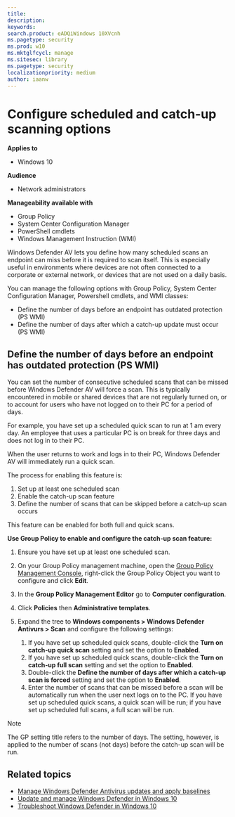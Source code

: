 ```yaml
---
title: 
description: 
keywords: 
search.product: eADQiWindows 10XVcnh
ms.pagetype: security
ms.prod: w10
ms.mktglfcycl: manage
ms.sitesec: library
ms.pagetype: security
localizationpriority: medium
author: iaanw
---
```


# Configure scheduled and catch-up scanning options

**Applies to**
-   Windows 10

**Audience**

- Network administrators

**Manageability available with**

- Group Policy
- System Center Configuration Manager
- PowerShell cmdlets
- Windows Management Instruction (WMI)



Windows Defender AV lets you define how many scheduled scans an endpoint can miss before it is required to scan itself. This is especially useful in environments where devices are not often connected to a corporate or external network, or devices that are not used on a daily basis.

You can manage the following options with Group Policy, System Center Configuration Manager, Powershell cmdlets, and WMI classes:

- Define the number of days before an endpoint has outdated protection (PS WMI)
- Define the number of days after which a catch-up update must occur (PS WMI)

## Define the number of days before an endpoint has outdated protection (PS WMI)

You can set the number of consecutive scheduled scans that can be missed before Windows Defender AV will force a scan. This is typically encountered in mobile or shared devices that are not regularly turned on, or to account for users who have not logged on to their PC for a period of days.

For example, you have set up a scheduled quick scan to run at 1 am every day. An employee that uses a particular PC is on break for three days and does not log in to their PC. 

When the user returns to work and logs in to their PC, Windows Defender AV will immediately run a quick scan.

The process for enabling this feature is:

1. Set up at least one scheduled scan
2. Enable the catch-up scan feature
3. Define the number of scans that can be skipped before a catch-up scan occurs

This feature can be enabled for both full and quick scans.





**Use Group Policy to enable and configure the catch-up scan feature:**

1.  Ensure you have set up at least one scheduled scan.

2.  On your Group Policy management machine, open the [Group Policy Management Console](https://technet.microsoft.com/library/cc731212.aspx), right-click the Group Policy Object you want to configure and click **Edit**.

3.  In the **Group Policy Management Editor** go to **Computer configuration**.

4.  Click **Policies** then **Administrative templates**.

5.  Expand the tree to **Windows components > Windows Defender Antivurs > Scan** and configure the following settings:

    1.  If you have set up scheduled quick scans, double-click the **Turn on catch-up quick scan** setting and set the option to **Enabled**. 
    2. If you have set up scheduled quick scans, double-click the **Turn on catch-up full scan** setting and set the option to **Enabled**. 
    3. Double-click the **Define the number of days after which a catch-up scan is forced** setting and set the option to **Enabled**.
    4. Enter the number of scans that can be missed before a scan will be automatically run when the user next logs on to the PC. If you have set up scheduled quick scans, a quick scan will be run; if you have set up scheduled full scans, a full scan will be run.

> [!NOTE]
> The GP setting title refers to the number of days. The setting, however, is applied to the number of scans (not days) before the catch-up scan will be run.





## Related topics

- [Manage Windows Defender Antivirus updates and apply baselines](manage-updates-baselines-windows-defender-antivirus.md)
- [Update and manage Windows Defender in Windows 10](get-started-with-windows-defender-for-windows-10.md)
- [Troubleshoot Windows Defender in Windows 10](troubleshoot-windows-defender-in-windows-10.md)
